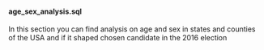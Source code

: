 #### age_sex_analysis.sql
In this section you can find analysis on age and sex in states and counties of the USA and if it shaped chosen candidate in the 2016 election
